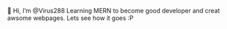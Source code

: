 👋 Hi, I’m @Virus288
Learning MERN to become good developer and creat awsome webpages. Lets see how it goes :P
